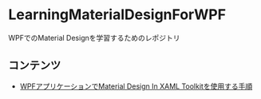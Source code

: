 # LearningMaterialDesignForWPF
WPFでのMaterial Designを学習するためのレポジトリ

## コンテンツ
- [WPFアプリケーションでMaterial Design In XAML Toolkitを使用する手順](./BeginMaterialDesign/README.md)

